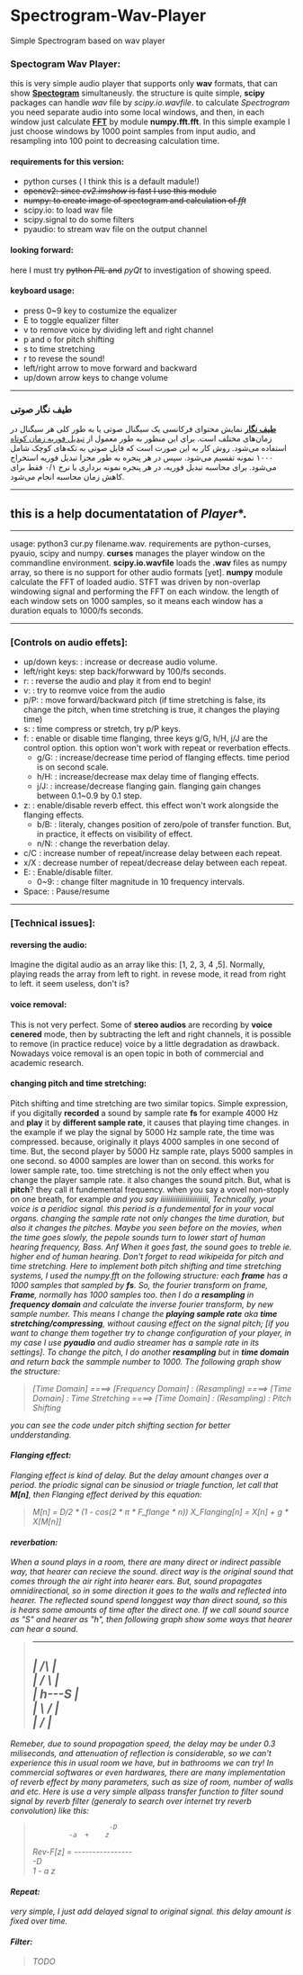 # Spectrogram-Wav-Player
Simple Spectrogram based on wav player

### Spectogram Wav Player:
this is very simple audio player that supports only **wav** formats, that can show [**Spectogram**][1] simultaneusly.
the structure is quite simple, **scipy** packages can handle *wav* file by *scipy.io.wavfile*. 
to calculate *Spectrogram* you need separate audio into some local windows, and then, in each window just calculate [**FFT**][2] by module **numpy.fft.fft**.
In this simple example I just choose windows by 1000 point samples from input audio, and resampling into 100 point to decreasing calculation time. 

#### requirements for this version:
* python curses ( I think this is a default madule!)
* ~~opencv2: since *cv2.imshow* is fast I use this module~~
* ~~numpy:  to create image of spectogram and calculation of *fft*~~
* scipy.io: to load wav file
* scipy.signal to do some filters
* pyaudio: to stream wav file on the output channel

#### looking forward:
here I must try ~~python *PIL* and~~ *pyQt* to investigation of showing speed.

#### keyboard usage:
* press 0~9 key to costumize the equalizer
* E to toggle equalizer filter
* v to remove voice by dividing left and right channel
* p and o for pitch shifting
* s to time stretching
* r to revese the sound!
* left/right arrow to move forward and backward
* up/down arrow keys to change volume

***
<p style="direction:rtl;text-align:right"> <h3> طیف نگار صوتی </h3> </p>

**[طیف نگار][1]**
نمایش محتوای فرکانسی یک سیگنال صوتی یا به طور کلی هر سیگنال در زمان‌های مختلف است. برای این منظور به طور معمول از 
[تبدیل فوریه زمان کوتاه][3]
استفاده می‌شود.
روش کار به این صورت است که فایل صوتی به تکه‌های کوچک شامل ۱۰۰۰ نمونه تقسیم می‌شود. سپس در هر پنجره به طور مجزا تبدیل فوریه استخراج می‌شود.
برای محاسبه تبدیل فوریه، در هر پنجره نمونه برداری با نرخ ۰/۱ فقط برای کاهش زمان محاسبه انجام می‌شود. 
 


[1]: https://en.wikipedia.org/wiki/Spectrogram
[2]: https://en.wikipedia.org/wiki/Fast_Fourier_transform
[3]: https://fa.wikipedia.org/wiki/%D8%AA%D8%A8%D8%AF%DB%8C%D9%84_%D9%81%D9%88%D8%B1%DB%8C%D9%87_%D8%B2%D9%85%D8%A7%D9%86_%DA%A9%D9%88%D8%AA%D8%A7%D9%87


----------------------------------------------------------------------

## this is a help documentatation of *Player**. 
______________________________________________________________________

usage: python3 cur.py filename.wav.
requirements are python-curses, pyauio, scipy and numpy.
**curses** manages the player window on the commandline 
environment.
**scipy.io.wavfile** loads the **.wav** files as numpy array, so
 there is no support for other audio formats \[yet]. 
**numpy** module calculate the FFT of loaded audio. STFT was driven
by non-overlap windowing signal and performing the FFT on each window.
the length of each window sets on 1000 samples, so it means each window
has a duration equals to 1000/fs seconds.

-----------------------------------------------------------------------
### [Controls on audio effets]:
* up/down keys:  : increase or decrease audio volume.
* left/right keys: step back/forwward by 100/fs seconds.
* r:             : reverse the audio and play it from end to begin!
* v:             : try to reomve voice from the audio
* p/P:           : move forward/backward pitch (if time stretching is false, its change the pitch, when time stretching is true, it changes the playing time)
* s:             : time compress or stretch, try p/P keys.
* f:             : enable or disable time flanging, three keys g/G, h/H, j/J are the control option. this option won't work with repeat or reverbation effects.
  * g/G:         : increase/decrease time period of flanging effects. time period is on second scale.
  * h/H:         : increase/decrease max delay time of flanging effects.
  * j/J:         : increase/decrease flanging gain. flanging gain changes between 0.1~0.9 by 0.1 step.
* z:             : enable/disable reverb effect. this effect won't work alongside the flanging effects.
  * b/B:         : literaly, changes position of zero/pole of transfer function. But, in practice, it effects on visibility of effect.
  * n/N:         : change the reverbation delay.
* c/C            : increase number of repeat/increase delay between each repeat.
* x/X            : decrease number of repeat/decrease delay between each repeat.
* E:             : Enable/disable filter.
  * 0~9:         : change filter magnitude in 10 frequency intervals.
* Space:         : Pause/resume 

------------------------------------------------------------------------

### [Technical issues]:
#### reversing the audio:
Imagine the digital audio as an array like this: \[1, 2, 3, 4 ,5]. Normally, playing reads the array from left to right. in revese mode, it read from right to left. it seem useless, don't is?  

#### voice removal:
This is not very perfect. Some of **stereo audios** are recording by **voice cenered** mode, then by subtracting the left and right channels, it is possible to remove (in practice reduce) voice by a little degradation as drawback. Nowadays voice removal is an open topic in both of commercial and academic research.  

#### changing pitch and time stretching:  
Pitch shifting and time stretching are two similar topics. Simple expression, if you digitally **recorded** a sound by sample rate **fs** for example 4000 Hz and **play** it by  **different sample rate**, it causes that playing time changes. in the example if we play the signal by 5000 Hz sample rate, the time was compressed. because, originally it plays 4000 samples in one second of time. But, the second player by 5000 Hz sample rate, plays 5000 samples in one second. so 4000 samples are lower than on second. this works for lower sample rate, too. time stretching is not the only effect when you change the player sample rate. it also changes the sound pitch. But, what is **pitch**? they call it fundemental frequency. when you say a vovel non-stoply on one breath, for example <i> and you say iiiiiiiiiiiiiiiiiiiiiiiii, Technically, your voice is a peridioc signal. this period is a fundemental for <i> in your vocal organs. changing the sample rate not only changes the time duration, but also it changes the pitches. Maybe you seen before on the movies, when the time goes slowly, the pepole sounds turn to lower start of human hearing frequency, Bass. Anf When it goes fast, the sound goes to treble ie. higher end of human hearing.
Don't forget to read wikipeida for pitch and time stretching.
Here to implement both pitch shifting and time stretching systems, I used the numpy.fft on the following structure: each **frame** has a 1000 samples that sampled by **fs**. So, the fourier transform on frame, **Frame**, normally has 1000 samples too. then I do a **resampling** in **frequency domain** and calculate the inverse fourier transform, by new sample number. This means I change the **playing sample rate** aka **time stretching/compressing**, without causing effect on the signal pitch; [if you want to change them together try to change configuration of your player, in my case I use **pyaudio** and audio streamer has a sample rate in its settings].
To change the pitch, I do another **resampling** but in **time domain** and return back the sammple number to 1000. The following graph show the structure:


> [Time Domain] ====>  [Frequency Domain] : (Resampling) ====> [Time Domain] : Time Stretching ====> [Time Domain] : (Resampling) : Pitch Shifting  

you can see the code under pitch shifting section for better undderstanding.

#### Flanging effect:
Flanging effect is kind of delay. But the delay amount changes over a period. the priodic signal can be sinusiod or triagle function, let call that **M[n]**, then Flanging effect derived by this equation:

> M[n] = D/2 * (1 - cos(2 * &pi; * F_flange * n))
> X_Flanging[n] = X[n] + g * X[M[n]]

#### reverbation:
When a sound plays in a room, there are many direct or indirect passible way, that hearer can recieve the sound. direct way is the original sound that comes through the air right into hearer ears. But, sound propagates omnidirectional, so in some direction it goes to the walls and reflected into hearer. The reflected sound spend longgest way than direct sound, so this is hears some amounts of time after the direct one. If we call sound source as "S" and hearer as "h", then following graph show some ways that hearer can hear a sound.

> -----------------------  
> |          /\         |  
> |         /  \        |  
> |         h---S       |  
> |          \  /       |  
> |           \/        |  
> -----------------------

Remeber, due to sound propagation speed, the delay may be under 0.3 miliseconds, and attenuation of reflection is considerable, so we can't experience this in usual room we have, but in bathrooms we can try!
In commercial softwares or even hardwares, there are many implementation of reverb effect by many parameters, such as size of room, number of walls and etc. Here is use a very simple allpass transfer function to filter sound signal by reverb filter (generaly to search over internet try reverb convolution) like this:

>                        -D  
>              -a  +    z  
> Rev-F[z] = \----------------  
>                        -D  
>               1  -  a z  

#### Repeat:
very simple, I just add delayed signal to original signal. this delay amount is fixed over time. 

#### Filter:
 > TODO
